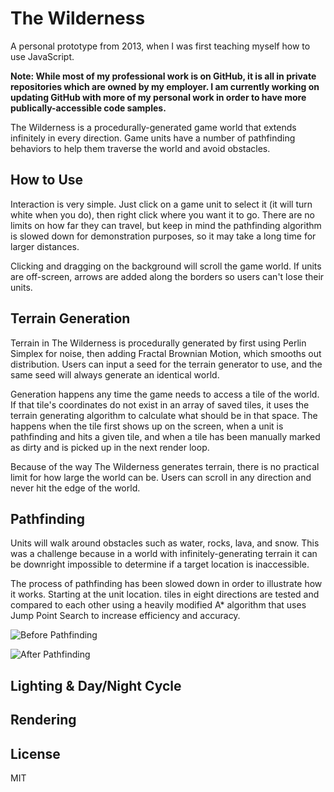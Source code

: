 # The Wilderness
  
A personal prototype from 2013, when I was first teaching myself how to use JavaScript. 
  
**Note: While most of my professional work is on GitHub, it is all in private repositories which are owned by my employer. I am currently working on updating GitHub with more of my personal work in order to have more publically-accessible code samples.** 
  
The Wilderness is a procedurally-generated game world that extends infinitely in every direction. Game units have a number of pathfinding behaviors to help them traverse the world and avoid obstacles.

## How to Use

Interaction is very simple. Just click on a game unit to select it (it will turn white when you do), then right click where you want it to go. There are no limits on how far they can travel, but keep in mind the pathfinding algorithm is slowed down for demonstration purposes, so it may take a long time for larger distances.

Clicking and dragging on the background will scroll the game world. If units are off-screen, arrows are added along the borders so users can't lose their units.

## Terrain Generation

Terrain in The Wilderness is procedurally generated by first using Perlin Simplex for noise, then adding Fractal Brownian Motion, which smooths out distribution. Users can input a seed for the terrain generator to use, and the same seed will always generate an identical world. 

Generation happens any time the game needs to access a tile of the world. If that tile's coordinates do not exist in an array of saved tiles, it uses the terrain generating algorithm to calculate what should be in that space. The happens when the tile first shows up on the screen, when a unit is pathfinding and hits a given tile, and when a tile has been manually marked as dirty and is picked up in the next render loop.
  
Because of the way The Wilderness generates terrain, there is no practical limit for how large the world can be. Users can scroll in any direction and never hit the edge of the world.

## Pathfinding

Units will walk around obstacles such as water, rocks, lava, and snow. This was a challenge because in a world with infinitely-generating terrain it can be downright impossible to determine if a target location is inaccessible. 

The process of pathfinding has been slowed down in order to illustrate how it works. Starting at the unit location. tiles in eight directions are tested and compared to each other using a heavily modified A* algorithm that uses Jump Point Search to increase efficiency and accuracy. 

![Before Pathfinding](/raw/master/img/pathfinding_1.png "Before Pathfinding")

![After Pathfinding](/raw/master/img/pathfinding_2.png "Before Pathfinding")

## Lighting & Day/Night Cycle

## Rendering

## License

  MIT
